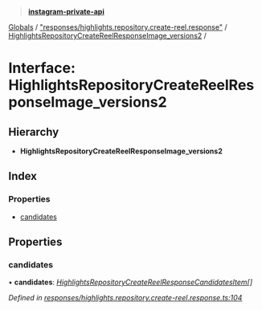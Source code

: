 > **[instagram-private-api](../README.md)**

[Globals](../README.md) / ["responses/highlights.repository.create-reel.response"](../modules/_responses_highlights_repository_create_reel_response_.md) / [HighlightsRepositoryCreateReelResponseImage_versions2](_responses_highlights_repository_create_reel_response_.highlightsrepositorycreatereelresponseimage_versions2.md) /

# Interface: HighlightsRepositoryCreateReelResponseImage_versions2

## Hierarchy

* **HighlightsRepositoryCreateReelResponseImage_versions2**

## Index

### Properties

* [candidates](_responses_highlights_repository_create_reel_response_.highlightsrepositorycreatereelresponseimage_versions2.md#candidates)

## Properties

###  candidates

• **candidates**: *[HighlightsRepositoryCreateReelResponseCandidatesItem](_responses_highlights_repository_create_reel_response_.highlightsrepositorycreatereelresponsecandidatesitem.md)[]*

*Defined in [responses/highlights.repository.create-reel.response.ts:104](https://github.com/dilame/instagram-private-api/blob/173bc62/src/responses/highlights.repository.create-reel.response.ts#L104)*
